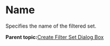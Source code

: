 # Name

Specifies the name of the filtered set.

**Parent topic:**[Create Filter Set Dialog Box](GUID-D820CD69-05C6-48F8-B29E-7A0C454A7100.md)

